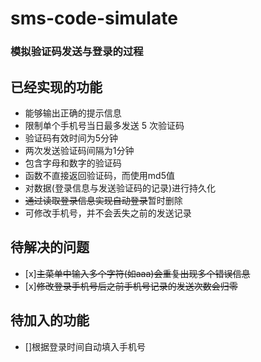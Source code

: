 # sms-code-simulate
### 模拟验证码发送与登录的过程

## 已经实现的功能
- 能够输出正确的提⽰信息
- 限制单个⼿机号当⽇最多发送 5 次验证码
- 验证码有效时间为5分钟
- 两次发送验证码间隔为1分钟
- 包含字⺟和数字的验证码
- 函数不直接返回验证码，而使用md5值
- 对数据(登录信息与发送验证码的记录)进⾏持久化
- ~~通过读取登录信息实现自动登录~~暂时删除
- 可修改手机号，并不会丢失之前的发送记录

## 待解决的问题
- [x]~~主菜单中输入多个字符(如aaa)会重复出现多个错误信息~~
- [x]~~修改登录手机号后之前手机号记录的发送次数会归零~~

## 待加入的功能
- []根据登录时间自动填入手机号